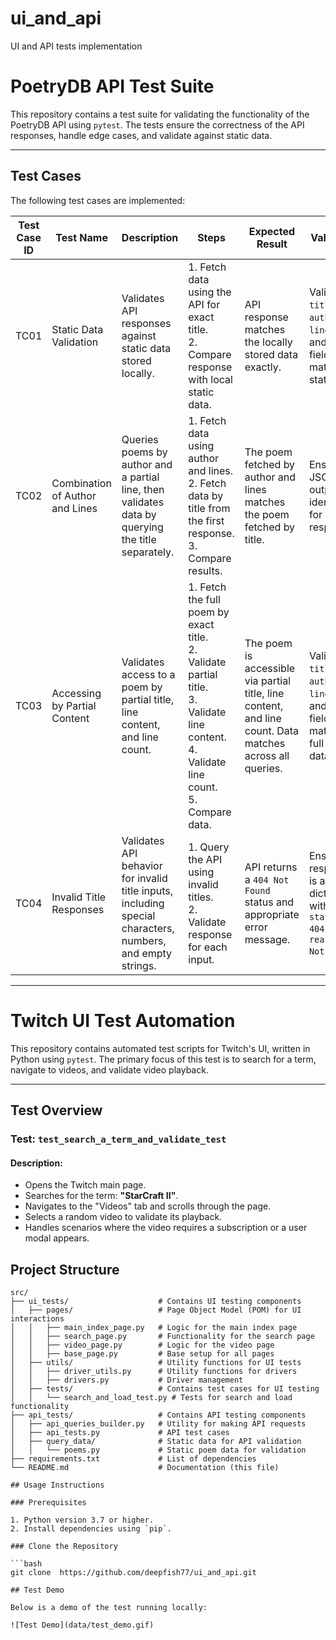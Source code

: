 # ui_and_api
UI and API tests implementation
# PoetryDB API Test Suite

This repository contains a test suite for validating the functionality of the PoetryDB API using `pytest`. The tests ensure the correctness of the API responses, handle edge cases, and validate against static data.

---

## Test Cases

The following test cases are implemented:

| Test Case ID | Test Name                         | Description                                                                                                       | Steps                                                                                                           | Expected Result                                                                                                     | Validation                                                                                                           |
|--------------|-----------------------------------|-------------------------------------------------------------------------------------------------------------------|----------------------------------------------------------------------------------------------------------------|---------------------------------------------------------------------------------------------------------------------|---------------------------------------------------------------------------------------------------------------------|
| TC01         | Static Data Validation           | Validates API responses against static data stored locally.                                                       | 1. Fetch data using the API for exact title.<br>2. Compare response with local static data.                     | API response matches the locally stored data exactly.                                                               | Validate `title`, `author`, `linecount`, and `lines` fields match the static data.                                   |
| TC02         | Combination of Author and Lines  | Queries poems by author and a partial line, then validates data by querying the title separately.                 | 1. Fetch data using author and lines.<br>2. Fetch data by title from the first response.<br>3. Compare results. | The poem fetched by author and lines matches the poem fetched by title.                                             | Ensure JSON output is identical for both responses.                                                                 |
| TC03         | Accessing by Partial Content     | Validates access to a poem by partial title, line content, and line count.                                        | 1. Fetch the full poem by exact title.<br>2. Validate partial title.<br>3. Validate line content.<br>4. Validate line count.<br>5. Compare data. | The poem is accessible via partial title, line content, and line count. Data matches across all queries.            | Validate `title`, `author`, `linecount`, and `lines` fields match the full poem data.                                |
| TC04         | Invalid Title Responses          | Validates API behavior for invalid title inputs, including special characters, numbers, and empty strings.        | 1. Query the API using invalid titles.<br>2. Validate response for each input.                                  | API returns a `404 Not Found` status and appropriate error message.                                                 | Ensure response is a dictionary with `status: 404` and `reason: Not found`.                                         |

---




# Twitch UI Test Automation

This repository contains automated test scripts for Twitch's UI, written in Python using `pytest`. The primary focus of this test is to search for a term, navigate to videos, and validate video playback.

---

## **Test Overview**

### Test: `test_search_a_term_and_validate_test`

#### Description:
- Opens the Twitch main page.
- Searches for the term: **"StarCraft II"**.
- Navigates to the "Videos" tab and scrolls through the page.
- Selects a random video to validate its playback.
- Handles scenarios where the video requires a subscription or a user modal appears.

## Project Structure

```plaintext
src/
├── ui_tests/                    # Contains UI testing components
│   ├── pages/                   # Page Object Model (POM) for UI interactions
│   │   ├── main_index_page.py   # Logic for the main index page
│   │   ├── search_page.py       # Functionality for the search page
│   │   ├── video_page.py        # Logic for the video page
│   │   ├── base_page.py         # Base setup for all pages
│   ├── utils/                   # Utility functions for UI tests
│   │   ├── driver_utils.py      # Utility functions for drivers
│   │   ├── drivers.py           # Driver management
│   ├── tests/                   # Contains test cases for UI testing
│   │   └── search_and_load_test.py # Tests for search and load functionality
├── api_tests/                   # Contains API testing components
│   ├── api_queries_builder.py   # Utility for making API requests
│   ├── api_tests.py             # API test cases
│   ├── query_data/              # Static data for API validation
│   │   └── poems.py             # Static poem data for validation
├── requirements.txt             # List of dependencies
└── README.md                    # Documentation (this file)

## Usage Instructions

### Prerequisites

1. Python version 3.7 or higher.
2. Install dependencies using `pip`.

### Clone the Repository

```bash
git clone  https://github.com/deepfish77/ui_and_api.git

## Test Demo

Below is a demo of the test running locally:

![Test Demo](data/test_demo.gif)